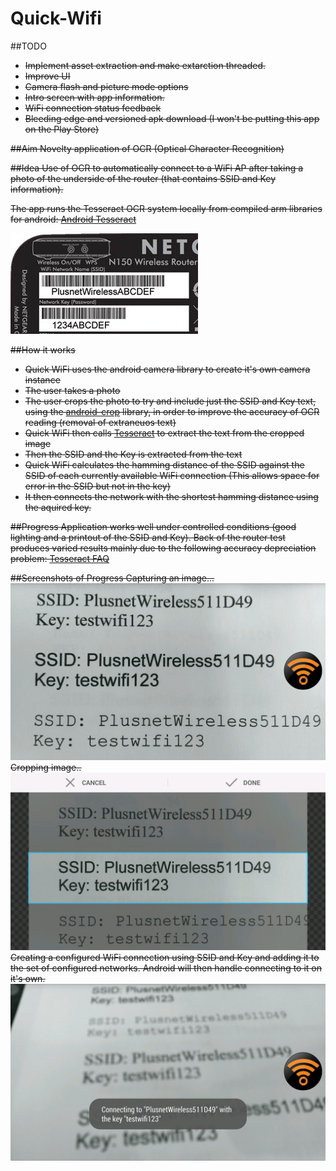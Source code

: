 Quick-Wifi
==========

##TODO

* <s>Implement asset extraction<s> and make extarction threaded.
* Improve UI
* <s>Camera flash<s> and picture mode options
* Intro screen with app information.
* WiFi connection status feedback
* Bleeding edge and versioned apk download (I won't be putting this app on the Play Store)

##Aim
Novelty application of OCR (Optical Character Recognition)

##Idea
Use of OCR to automatically connect to a WiFi AP after taking a photo of the underside of the router (that contains SSID and Key information).

The app runs the Tesseract OCR system locally from compiled arm libraries for android: [Android Tesseract](https://github.com/rmtheis/tess-two)

![Alt text](/readme_img/wireless-details.jpg?raw=true "Underside of a typical router")

##How it works
* Quick WiFi uses the android camera library to create it's own camera instance
* The user takes a photo
* The user crops the photo to try and include just the SSID and Key text, using the [android-crop](https://github.com/jdamcd/android-crop) library, in order to improve the accuracy of OCR reading (removal of extraneuos text)
* Quick WiFi then calls [Tesseract](https://github.com/rmtheis/tess-two) to extract the text from the cropped image
* Then the SSID and the Key is extracted from the text
* Quick WiFi calculates the hamming distance of the SSID against the SSID of each currently available WiFi connection (This allows space for error in the SSID but not in the key)
* It then connects the network with the shortest hamming distance using the aquired key.

##Progress
Application works well under controlled conditions (good lighting and a printout of the SSID and Key). 
Back of the router test produces varied results mainly due to the following accuracy depreciation problem: [Tesseract FAQ](https://code.google.com/p/tesseract-ocr/wiki/FAQ#Is_there_a_Minimum_Text_Size?_(It_won't_read_screen_text!))

##Screenshots of Progress
Capturing an image...
![Alt text](/readme_img/photo.png?raw=true "Underside of a typical router")
Cropping image..
![Alt text](/readme_img/crop.png?raw=true "Underside of a typical router")
Creating a configured WiFi connection using SSID and Key and adding it to the set of configured networks. Android will then handle connecting to it on it's own. 
![Alt text](/readme_img/connect.png?raw=true "Connecting")
